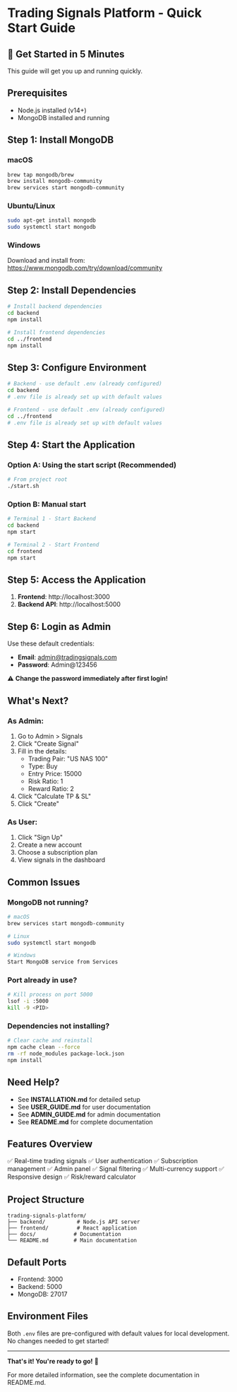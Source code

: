 # Trading Signals Platform - Quick Start Guide

## 🚀 Get Started in 5 Minutes

This guide will get you up and running quickly.

## Prerequisites

- Node.js installed (v14+)
- MongoDB installed and running

## Step 1: Install MongoDB

### macOS
```bash
brew tap mongodb/brew
brew install mongodb-community
brew services start mongodb-community
```

### Ubuntu/Linux
```bash
sudo apt-get install mongodb
sudo systemctl start mongodb
```

### Windows
Download and install from: https://www.mongodb.com/try/download/community

## Step 2: Install Dependencies

```bash
# Install backend dependencies
cd backend
npm install

# Install frontend dependencies
cd ../frontend
npm install
```

## Step 3: Configure Environment

```bash
# Backend - use default .env (already configured)
cd backend
# .env file is already set up with default values

# Frontend - use default .env (already configured)
cd ../frontend
# .env file is already set up with default values
```

## Step 4: Start the Application

### Option A: Using the start script (Recommended)
```bash
# From project root
./start.sh
```

### Option B: Manual start
```bash
# Terminal 1 - Start Backend
cd backend
npm start

# Terminal 2 - Start Frontend
cd frontend
npm start
```

## Step 5: Access the Application

1. **Frontend**: http://localhost:3000
2. **Backend API**: http://localhost:5000

## Step 6: Login as Admin

Use these default credentials:
- **Email**: admin@tradingsignals.com
- **Password**: Admin@123456

⚠️ **Change the password immediately after first login!**

## What's Next?

### As Admin:
1. Go to Admin > Signals
2. Click "Create Signal"
3. Fill in the details:
   - Trading Pair: "US NAS 100"
   - Type: Buy
   - Entry Price: 15000
   - Risk Ratio: 1
   - Reward Ratio: 2
4. Click "Calculate TP & SL"
5. Click "Create"

### As User:
1. Click "Sign Up"
2. Create a new account
3. Choose a subscription plan
4. View signals in the dashboard

## Common Issues

### MongoDB not running?
```bash
# macOS
brew services start mongodb-community

# Linux
sudo systemctl start mongodb

# Windows
Start MongoDB service from Services
```

### Port already in use?
```bash
# Kill process on port 5000
lsof -i :5000
kill -9 <PID>
```

### Dependencies not installing?
```bash
# Clear cache and reinstall
npm cache clean --force
rm -rf node_modules package-lock.json
npm install
```

## Need Help?

- See **INSTALLATION.md** for detailed setup
- See **USER_GUIDE.md** for user documentation
- See **ADMIN_GUIDE.md** for admin documentation
- See **README.md** for complete documentation

## Features Overview

✅ Real-time trading signals
✅ User authentication
✅ Subscription management
✅ Admin panel
✅ Signal filtering
✅ Multi-currency support
✅ Responsive design
✅ Risk/reward calculator

## Project Structure

```
trading-signals-platform/
├── backend/          # Node.js API server
├── frontend/         # React application
├── docs/            # Documentation
└── README.md        # Main documentation
```

## Default Ports

- Frontend: 3000
- Backend: 5000
- MongoDB: 27017

## Environment Files

Both `.env` files are pre-configured with default values for local development. No changes needed to get started!

---

**That's it! You're ready to go!** 🎉

For more detailed information, see the complete documentation in README.md.